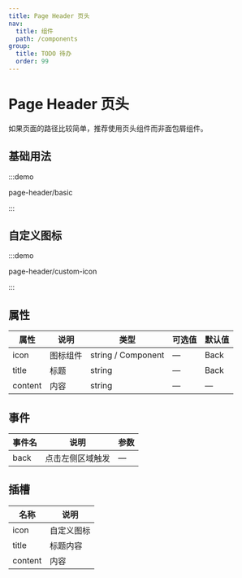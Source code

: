 ```yaml
---
title: Page Header 页头
nav:
  title: 组件
  path: /components
group:
  title: TODO 待办
  order: 99
---
```

# Page Header 页头

如果页面的路径比较简单，推荐使用页头组件而非面包屑组件。

## 基础用法

:::demo

page-header/basic

:::

## 自定义图标

:::demo

page-header/custom-icon

:::

## 属性

| 属性      | 说明   | 类型                 | 可选值 | 默认值  |
| ------- | ---- | ------------------ | --- | ---- |
| icon    | 图标组件 | string / Component | —   | Back |
| title   | 标题   | string             | —   | Back |
| content | 内容   | string             | —   | —    |

## 事件

| 事件名  | 说明       | 参数 |
| ---- | -------- | -- |
| back | 点击左侧区域触发 | —  |

## 插槽

| 名称      | 说明    |
| ------- | ----- |
| icon    | 自定义图标 |
| title   | 标题内容  |
| content | 内容    |
